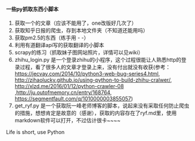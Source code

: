 #### 一些py抓取东西小脚本
1. 获取一个的文章（应该不能用了，one改版好几次了）
2. 获取知乎日报的爬虫，存到本地文件夹（不知道还能用吗）
3. 获取pm2.5的东西（练手用 - -）
4. 利用有道翻译api写的获取翻译的小脚本
5. scrapy的练习（抓取妹子图网站照片，详情可以见wiki）
6. zhihu_login.py 是一个登录zhihu的小程序，这个过程很能让人熟悉http的登录过程，看了很多人的文章才登录上来，没有付出就没有收获(参考：https://jecvay.com/2014/10/python3-web-bug-series4.html, http://zihaolucky.github.io/using-python-to-build-zhihu-cralwer/, http://xlzd.me/2016/01/12/python-crawler-08 ,http://ju.outofmemory.cn/entry/168764, https://segmentfault.com/q/1010000003855057)
7. get_ryf.py 是一个获取阮一峰老师博客的脚本，说起来没有采取任何防止爬虫的措施，想想肯定是故意的（感谢），获取的内容存在了ryf.md里，使用markdown软件可以打开，不过估计很卡~~~~


Life is short, use Python
